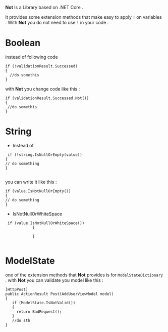 <b>Not</b> Is a Library based on .NET Core .

It provides some extension methods that make easy to apply `!` on  variables . With <b>Not</b> you do not need to use `!` in your code .


# Boolean

instead of following code 

``` 
if (!validationResult.Successed)
{
  //do somethis
}
```
with <b>Not</b> you change code like this :


``` 
if (validationResult.Successed.Not())
{
 //do somethis
}
```
            
# String

- Instead of 
```
 if (!string.IsNullOrEmpty(value))
{
// do something
}
            
```

you can write it like this :
```
if (value.IsNotNullOrEmpty())
{
// do something
}
```
- IsNotNullOrWhiteSpace
```
 if (value.IsNotNullOrWhiteSpace())
            {

            }
            
```
            
# ModelState
one of the extension methods that <b>Not</b> provides is for `ModelStateDictionary` . with <b>Not</b> you can validate you model like this :
```
[HttpPost]
public ActionResult Post(AddUserViewModel model)
{
   if (ModelState.IsNotValid())
   {
     return BadRequest();
   }
   //do sth
}

```
